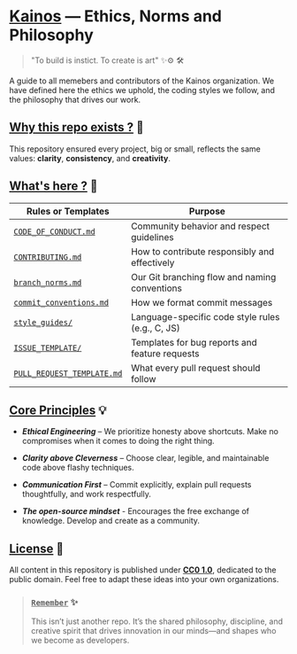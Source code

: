 # <ins>Kainos</ins> — Ethics, Norms and Philosophy

> "To build is instict. To create is art" ✨⚙ 🛠️ 

A guide to all memebers and contributors of the Kainos organization. We have defined here the ethics we uphold, the coding styles we follow, and the philosophy that drives our work. 

## <ins>Why this repo exists ?</ins> 🤔 

This repository ensured every project, big or small, reflects the same values: **clarity**, **consistency**, and **creativity**. 

## <ins>What's here ?</ins> 🚀

| **Rules or Templates** | **Purpose** | 
|---|---|
| [`CODE_OF_CONDUCT.md`](CODE_OF_CONDUCT.md) | Community behavior and respect guidelines |
| [`CONTRIBUTING.md`](CONTRIBUTING.md) | How to contribute responsibly and effectively |
| [`branch_norms.md`]() | Our Git branching flow and naming conventions |
| [`commit_conventions.md`]() | How we format commit messages |
| [`style_guides/`]() | Language-specific code style rules (e.g., C, JS) |
| [`ISSUE_TEMPLATE/`]() | Templates for bug reports and feature requests | 
| [`PULL_REQUEST_TEMPLATE.md`]() | What every pull request should follow |

## <ins>Core Principles</ins> 💡

- **_Ethical Engineering_** – We prioritize honesty above shortcuts.  Make no compromises when it comes to doing the right thing.

- **_Clarity above Cleverness_** – Choose clear, legible, and maintainable code above flashy techniques.

- **_Communication First_** – Commit explicitly, explain pull requests thoughtfully, and work respectfully.

- **_The open-source mindset_** -  Encourages the free exchange of knowledge.  Develop and create as a community.

## <ins>License</ins> 📜 

All content in this repository is published under [**CC0 1.0**](License), dedicated to the public domain. Feel free to adapt these ideas into your own organizations.

> ### <ins>**`Remember`**</ins> ✨
>
> This isn’t just another repo. It’s the shared philosophy, discipline, and creative spirit that drives innovation in our minds—and shapes who we become as developers.
